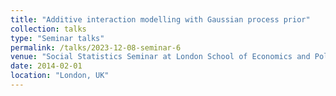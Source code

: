 ```yaml
---
title: "Additive interaction modelling with Gaussian process prior"
collection: talks
type: "Seminar talks"
permalink: /talks/2023-12-08-seminar-6
venue: "Social Statistics Seminar at London School of Economics and Political Science"
date: 2014-02-01
location: "London, UK"
---
```


